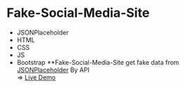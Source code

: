 # Fake-Social-Media-Site
- JSONPlaceholder 
- HTML
- CSS
- JS
- Bootstrap
**Fake-Social-Media-Site get fake data from [JSONPlaceholder](https://jsonplaceholder.typicode.com/) By API
  <br>
=> [Live Demo](https://fake-social-media-site.vercel.app/)
